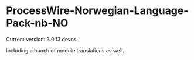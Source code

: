 # ProcessWire-Norwegian-Language-Pack-nb-NO

Current version: 3.0.13 devns

Including a bunch of module translations as well.